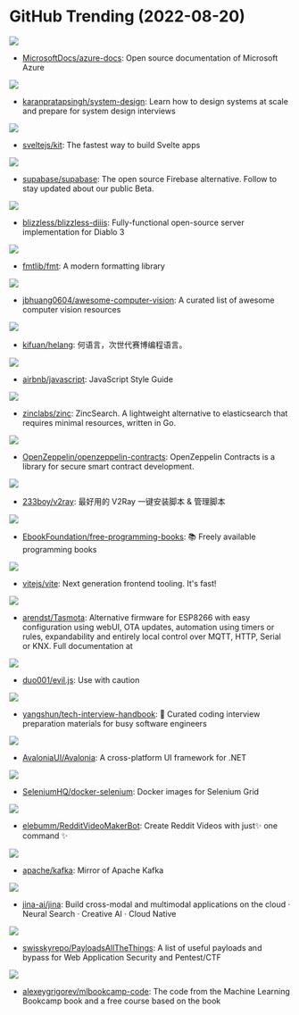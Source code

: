 # GitHub Trending (2022-08-20)

![](https://img.shields.io/badge/PowerShell-New%2047-green?style=flat-square&logo=appveyor)
- [MicrosoftDocs/azure-docs](https://github.com/MicrosoftDocs/azure-docs): Open source documentation of Microsoft Azure

![](https://img.shields.io/badge/none-New%201-green?style=flat-square&logo=appveyor)
- [karanpratapsingh/system-design](https://github.com/karanpratapsingh/system-design): Learn how to design systems at scale and prepare for system design interviews

![](https://img.shields.io/badge/JavaScript-New%2025-green?style=flat-square&logo=appveyor)
- [sveltejs/kit](https://github.com/sveltejs/kit): The fastest way to build Svelte apps

![](https://img.shields.io/badge/TypeScript-New%20250-green?style=flat-square&logo=appveyor)
- [supabase/supabase](https://github.com/supabase/supabase): The open source Firebase alternative. Follow to stay updated about our public Beta.

![](https://img.shields.io/badge/C%23-New%2081-green?style=flat-square&logo=appveyor)
- [blizzless/blizzless-diiis](https://github.com/blizzless/blizzless-diiis): Fully-functional open-source server implementation for Diablo 3

![](https://img.shields.io/badge/C%2B%2B-New%2082-green?style=flat-square&logo=appveyor)
- [fmtlib/fmt](https://github.com/fmtlib/fmt): A modern formatting library

![](https://img.shields.io/badge/none-New%2068-green?style=flat-square&logo=appveyor)
- [jbhuang0604/awesome-computer-vision](https://github.com/jbhuang0604/awesome-computer-vision): A curated list of awesome computer vision resources

![](https://img.shields.io/badge/Python-New%20370-green?style=flat-square&logo=appveyor)
- [kifuan/helang](https://github.com/kifuan/helang): 何语言，次世代赛博编程语言。

![](https://img.shields.io/badge/JavaScript-New%20109-green?style=flat-square&logo=appveyor)
- [airbnb/javascript](https://github.com/airbnb/javascript): JavaScript Style Guide

![](https://img.shields.io/badge/Go-New%20119-green?style=flat-square&logo=appveyor)
- [zinclabs/zinc](https://github.com/zinclabs/zinc): ZincSearch. A lightweight alternative to elasticsearch that requires minimal resources, written in Go.

![](https://img.shields.io/badge/JavaScript-New%2011-green?style=flat-square&logo=appveyor)
- [OpenZeppelin/openzeppelin-contracts](https://github.com/OpenZeppelin/openzeppelin-contracts): OpenZeppelin Contracts is a library for secure smart contract development.

![](https://img.shields.io/badge/Shell-New%2010-green?style=flat-square&logo=appveyor)
- [233boy/v2ray](https://github.com/233boy/v2ray): 最好用的 V2Ray 一键安装脚本 & 管理脚本

![](https://img.shields.io/badge/none-New%20137-green?style=flat-square&logo=appveyor)
- [EbookFoundation/free-programming-books](https://github.com/EbookFoundation/free-programming-books): 📚 Freely available programming books

![](https://img.shields.io/badge/TypeScript-New%2065-green?style=flat-square&logo=appveyor)
- [vitejs/vite](https://github.com/vitejs/vite): Next generation frontend tooling. It's fast!

![](https://img.shields.io/badge/C-New%209-green?style=flat-square&logo=appveyor)
- [arendst/Tasmota](https://github.com/arendst/Tasmota): Alternative firmware for ESP8266 with easy configuration using webUI, OTA updates, automation using timers or rules, expandability and entirely local control over MQTT, HTTP, Serial or KNX. Full documentation at

![](https://img.shields.io/badge/JavaScript-New%2081-green?style=flat-square&logo=appveyor)
- [duo001/evil.js](https://github.com/duo001/evil.js): Use with caution

![](https://img.shields.io/badge/JavaScript-New%20172-green?style=flat-square&logo=appveyor)
- [yangshun/tech-interview-handbook](https://github.com/yangshun/tech-interview-handbook): 💯 Curated coding interview preparation materials for busy software engineers

![](https://img.shields.io/badge/C%23-New%2019-green?style=flat-square&logo=appveyor)
- [AvaloniaUI/Avalonia](https://github.com/AvaloniaUI/Avalonia): A cross-platform UI framework for .NET

![](https://img.shields.io/badge/Shell-New%205-green?style=flat-square&logo=appveyor)
- [SeleniumHQ/docker-selenium](https://github.com/SeleniumHQ/docker-selenium): Docker images for Selenium Grid

![](https://img.shields.io/badge/Python-New%2036-green?style=flat-square&logo=appveyor)
- [elebumm/RedditVideoMakerBot](https://github.com/elebumm/RedditVideoMakerBot): Create Reddit Videos with just✨ one command ✨

![](https://img.shields.io/badge/Java-New%204-green?style=flat-square&logo=appveyor)
- [apache/kafka](https://github.com/apache/kafka): Mirror of Apache Kafka

![](https://img.shields.io/badge/Python-New%2022-green?style=flat-square&logo=appveyor)
- [jina-ai/jina](https://github.com/jina-ai/jina): Build cross-modal and multimodal applications on the cloud · Neural Search · Creative AI · Cloud Native

![](https://img.shields.io/badge/Python-New%2043-green?style=flat-square&logo=appveyor)
- [swisskyrepo/PayloadsAllTheThings](https://github.com/swisskyrepo/PayloadsAllTheThings): A list of useful payloads and bypass for Web Application Security and Pentest/CTF

![](https://img.shields.io/badge/Jupyter%20Notebook-New%2089-green?style=flat-square&logo=appveyor)
- [alexeygrigorev/mlbookcamp-code](https://github.com/alexeygrigorev/mlbookcamp-code): The code from the Machine Learning Bookcamp book and a free course based on the book

